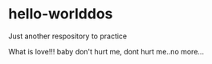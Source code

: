 # hello-worlddos
Just another respository to practice

What is love!!! baby don't hurt me, dont hurt me..no more...
